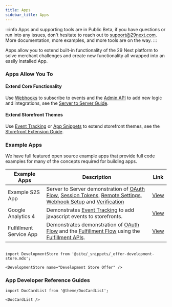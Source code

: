 ```yaml
---
title: Apps
sidebar_title: Apps
---
```


:::info
Apps and supporting tools are in Public Beta, if you have questions or run into any issues, don't hesitate to reach out to support@29next.com. More documentation, more examples, and more tools are on the way.
:::

Apps allow you to extend built-in functionality of the 29 Next platform to solve merchant challenges and create new functionality all wrapped into an easily installed App.

### Apps Allow You To

#### Extend Core Functionality

Use [Webhooks](/webhooks.md) to subscribe to events and the [Admin API](/api/admin/index.md) to add new logic and integrations, see the [Server to Server Guide](/docs/apps/guides/server-to-server-apps/).

#### Extend Storefront Themes
Use [Event Tracking](/docs/apps/event-tracking.md) or [App Snippets](#app-snippets) to extend storefront themes, see the [Storefront Extension Guide](/docs/apps/guides/storefront-extension/).

### Example Apps

We have full featured open source example apps that provide full code examples for many of the concepts required for building apps.

| Example Apps | Description | Link |
| ------ | ------ | ----- |
| Example S2S App | Server to Server demonstration of [OAuth Flow](/apps/oauth/index.md), [Session Tokens](/apps/oauth/session-auth.md), [Remote Settings](/apps/settings.md), [Webhook Setup](/webhooks.md) and [Verification](/webhooks.md#verifying-webhook-requests) | [View](https://github.com/29next/example-app) |
| Google Analytics 4 | Demonstrates [Event Tracking](/docs/apps/event-tracking.md) to add javascript events to storefronts. | [View](https://github.com/29next/google-analytics-4) |
| Fulfillment Service App | Demonstrates demonstration of [OAuth Flow](/apps/oauth/index.md) and the [Fulfillment Flow](/docs/apps/guides/fulfillment-service/#fulfillment-flow-overview) using the [Fulfillment APIs](/docs/api/admin/reference/#tag/fulfillment). | [View](https://github.com/29next/demo-fulfillment-service-app) |


```mdx-code-block

import DevelopmentStore from '@site/_snippets/_offer-development-store.mdx';

<DevelopmentStore name="Development Store Offer" />

```

### App Developer Reference Guides

```mdx-code-block
import DocCardList from '@theme/DocCardList';

<DocCardList />
```
